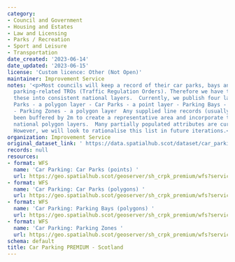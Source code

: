 ```yaml
---
category:
- Council and Government
- Housing and Estates
- Law and Licensing
- Parks / Recreation
- Sport and Leisure
- Transportation
date_created: '2023-06-14'
date_updated: '2023-06-15'
license: 'Custom licence: Other (Not Open)'
maintainer: Improvement Service
notes: '<p>Most councils will keep a record of their car parks, bays and zones (including
  parking-related TROs (Traffic Regulation Orders). Therefore we have tried to compile
  these into consistent national layers.  Currently, we publish four layers: - Car
  Parks - a polygon layer - Car Parks - a point layer - Parking Bays - a polygon layer
  - Parking Zones - a polygon layer  Any supplied line records (usually TROs) have
  been buffered by 2m to create a representative area and incorporate them into the
  national polygon layers.  Many partially populated attributes are currently published.
  However, we will look to rationalise this list in future iterations.</p>'
organization: Improvement Service
original_dataset_link: ' https://data.spatialhub.scot/dataset/car_parking_premium-is'
records: null
resources:
- format: WFS
  name: 'Car Parking: Car Parks (points) '
  url: https://geo.spatialhub.scot/geoserver/sh_crpk_premium/wfs?service=wfs&typeName=sh_crpk_premium:pub_crpkcppnt_premium
- format: WFS
  name: 'Car Parking: Car Parks (polygons) '
  url: https://geo.spatialhub.scot/geoserver/sh_crpk_premium/wfs?service=wfs&typeName=sh_crpk_premium:pub_crpkcppol_premium
- format: WFS
  name: 'Car Parking: Parking Bays (polygons) '
  url: https://geo.spatialhub.scot/geoserver/sh_crpk_premium/wfs?service=wfs&typeName=sh_crpk_premium:pub_crpkpbpol_premium
- format: WFS
  name: 'Car Parking: Parking Zones '
  url: https://geo.spatialhub.scot/geoserver/sh_crpk_premium/wfs?service=wfs&typeName=sh_crpk_premium:pub_crpkpz_premium
schema: default
title: Car Parking PREMIUM - Scotland
---
```

